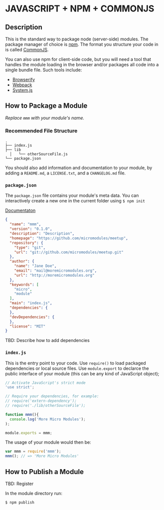 # JAVASCRIPT + NPM + COMMONJS

## Description

This is the standard way to package node (server-side) modules. The package manager of choice is [npm](https://www.npmjs.com/). The format you structure your code in is called [CommonJS](https://webpack.github.io/docs/commonjs.html).

You can also use npm for client-side code, but you will need a tool that handles the module loading in the browser and/or packages all code into a single bundle file. Such tools include:

- [Browserify](http://browserify.org/)
- [Webpack](http://webpack.github.io/)
- [System.js](https://github.com/systemjs/systemjs)

## How to Package a Module

*Replace `mmm` with your module's name.*

### Recommended File Structure

    .
    ├── index.js
    ├── lib
	  │   └── otherSourceFile.js
    └── package.json


You should also add information and documentation to your module, by adding a `README.md`, a `LICENSE.txt`, and a `CHANGELOG.md` file.

### `package.json`

The `package.json` file contains your module's meta data. You can interactively create a new one in the current folder using `$ npm init`

[Documentaton](https://docs.npmjs.com/files/package.json)

```json
{
  "name": "mmm",
  "version": "0.1.0",
  "description": "Description",
  "homepage": "https://github.com/micromodules/meetup",
  "repository": {
    "type": "git",
    "url": "git://github.com/micromodules/meetup.git"
  },
  "author": {
    "name": "Jane Doe",
    "email": "mail@moremicromodules.org",
    "url": "http://moremicromodules.org"
  },
  "keywords": [
    "micro",
    "module"
  ],
  "main": "index.js",
  "dependencies": {
  },
  "devDependencies": {
  },
  "license": "MIT"
}
```

TBD: Describe how to add dependencies

### `index.js`

This is the entry point to your code. Use `require()` to load packaged dependencies or local source files. Use `module.export` to declarce the public interface of your module (this can be any kind of JavaScript object);

```javascript
// Activate JavaScript's strict mode
'use strict';

// Require your dependencies, for example:
// require('extern-dependency');
// require('./lib/otherSourceFile');

function mmm(){
  console.log('More Micro Modules');
);

module.exports = mmm;
```

The usage of your module would then be:

```javascript
var mmm = require('mmm');
mmm(); // => 'More Micro Modules'
```

## How to Publish a Module

TBD: Register

In the module directory run:

```shell
$ npm publish
```
